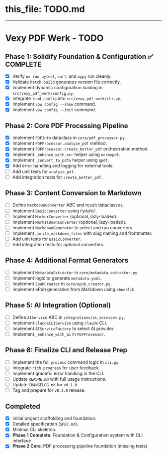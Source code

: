 # this_file: TODO.md
---

# Vexy PDF Werk - TODO

## Phase 1: Solidify Foundation & Configuration ✅ COMPLETE

- [x] Verify `uv run pytest`, `ruff`, and `mypy` run cleanly.
- [x] Validate `hatch build` generates version file correctly.
- [x] Implement dynamic configuration loading in `src/vexy_pdf_werk/config.py`.
- [x] Integrate `load_config` into `src/vexy_pdf_werk/cli.py`.
- [x] Implement `vpw config --show` command.
- [x] Implement `vpw config --init` command.

## Phase 2: Core PDF Processing Pipeline

- [x] Implement `PDFInfo` dataclass in `core/pdf_processor.py`.
- [x] Implement `PDFProcessor.analyze_pdf` method.
- [x] Implement `PDFProcessor.create_better_pdf` orchestration method.
- [x] Implement `_enhance_with_ocr` helper using `ocrmypdf`.
- [x] Implement `_convert_to_pdfa` helper using `qpdf`.
- [x] Add error handling and logging for external tools.
- [ ] Add unit tests for `analyze_pdf`.
- [ ] Add integration tests for `create_better_pdf`.

## Phase 3: Content Conversion to Markdown

- [ ] Define `MarkdownConverter` ABC and result dataclasses.
- [ ] Implement `BasicConverter` using `PyMuPDF`.
- [ ] Implement `MarkerConverter` (optional, lazy-loaded).
- [ ] Implement `MarkItDownConverter` (optional, lazy-loaded).
- [ ] Implement `MarkdownGenerator` to select and run converters.
- [ ] Implement `_write_markdown_files` with slug naming and frontmatter.
- [ ] Add unit tests for `BasicConverter`.
- [ ] Add integration tests for optional converters.

## Phase 4: Additional Format Generators

- [ ] Implement `MetadataExtractor` in `core/metadata_extractor.py`.
- [ ] Implement logic to generate `metadata.yaml`.
- [ ] Implement `EpubCreator` in `core/epub_creator.py`.
- [ ] Implement ePub generation from Markdown using `ebooklib`.

## Phase 5: AI Integration (Optional)

- [ ] Define `AIService` ABC in `integrations/ai_services.py`.
- [ ] Implement `ClaudeCLIService` using `claude` CLI.
- [ ] Implement `AIServiceFactory` to select AI provider.
- [ ] Implement `_enhance_with_ai` in `PDFProcessor`.

## Phase 6: Finalize CLI and Release Prep

- [ ] Implement the full `process` command logic in `cli.py`.
- [ ] Integrate `rich.progress` for user feedback.
- [ ] Implement graceful error handling in the CLI.
- [ ] Update `README.md` with full usage instructions.
- [ ] Update `CHANGELOG.md` for `v0.1.0`.
- [ ] Tag and prepare for `v0.1.0` release.

## Completed

- [x] Initial project scaffolding and foundation.
- [x] Detailed specification (`SPEC.md`).
- [x] Minimal CLI skeleton.
- [x] **Phase 1 Complete**: Foundation & Configuration system with CLI interface
- [x] **Phase 2 Core**: PDF processing pipeline foundation (missing tests)